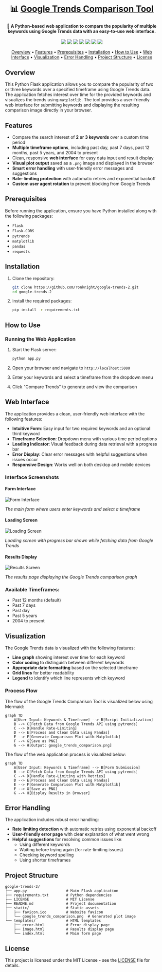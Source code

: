 <h1 align="center">📊 <a href="https://github.com/ronknight/google-trends-2">Google Trends Comparison Tool</a></h1>

<h4 align="center">🔧 A Python-based web application to compare the popularity of multiple keywords using Google Trends data with an easy-to-use web interface.</h4>
<p align="center">
  <a href="https://twitter.com/PinoyITSolution"><img src="https://img.shields.io/twitter/follow/PinoyITSolution?style=social"></a>
  <a href="https://github.com/ronknight?tab=followers"><img src="https://img.shields.io/github/followers/ronknight?style=social"></a>
  <a href="https://github.com/ronknight/ronknight/stargazers"><img src="https://img.shields.io/github/stars/BEPb/BEPb.svg?logo=github"></a>
  <a href="https://github.com/ronknight/ronknight/network/members"><img src="https://img.shields.io/github/forks/BEPb/BEPb.svg?color=blue&logo=github"></a>
  <a href="https://github.com/ronknight/google-trends-2/issues"><img src="https://img.shields.io/badge/contributions-welcome-brightgreen.svg?style=flat"></a>
  <a href="https://github.com/ronknight/google-trends-2/blob/master/LICENSE"><img src="https://img.shields.io/badge/License-MIT-yellow.svg"></a>
  <a href="https://github.com/ronknight"><img src="https://img.shields.io/badge/Made%20with%20%F0%9F%A4%8D%20by%20-%20Ronknight%20-%20red"></a>
</p>

<p align="center">
  <a href="#overview">Overview</a> •
  <a href="#features">Features</a> •
  <a href="#prerequisites">Prerequisites</a> •
  <a href="#installation">Installation</a> •
  <a href="#how-to-use">How to Use</a> •
  <a href="#web-interface">Web Interface</a> •
  <a href="#visualization">Visualization</a> •
  <a href="#error-handling">Error Handling</a> •
  <a href="#project-structure">Project Structure</a> •
  <a href="#license">License</a>
</p>

## Overview

This Python Flask application allows you to compare the popularity of two or three keywords over a specified timeframe using Google Trends data. The application fetches interest over time for the provided keywords and visualizes the trends using `matplotlib`. The tool provides a user-friendly web interface for submitting keywords and displaying the resulting comparison image directly in your browser.

## Features

- Compare the search interest of **2 or 3 keywords** over a custom time period
- **Multiple timeframe options**, including past day, past 7 days, past 12 months, past 5 years, and 2004 to present
- Clean, responsive **web interface** for easy data input and result display
- **Visual plot output** saved as a `.png` image and displayed in the browser
- **Smart error handling** with user-friendly error messages and suggestions
- **Rate-limiting protection** with automatic retries and exponential backoff
- **Custom user agent rotation** to prevent blocking from Google Trends

## Prerequisites

Before running the application, ensure you have Python installed along with the following packages:

- `Flask`
- `Flask-CORS`
- `pytrends`
- `matplotlib`
- `pandas`
- `requests`

## Installation

1. Clone the repository:
   ```bash
   git clone https://github.com/ronknight/google-trends-2.git
   cd google-trends-2
   ```

2. Install the required packages:
   ```bash
   pip install -r requirements.txt
   ```

## How to Use

### Running the Web Application

1. Start the Flask server:
   ```bash
   python app.py
   ```

2. Open your browser and navigate to `http://localhost:5000`

3. Enter your keywords and select a timeframe from the dropdown menu

4. Click "Compare Trends" to generate and view the comparison

## Web Interface

The application provides a clean, user-friendly web interface with the following features:

- **Intuitive Form**: Easy input for two required keywords and an optional third keyword
- **Timeframe Selection**: Dropdown menu with various time period options
- **Loading Indicator**: Visual feedback during data retrieval with a progress bar
- **Error Display**: Clear error messages with helpful suggestions when issues occur
- **Responsive Design**: Works well on both desktop and mobile devices

### Interface Screenshots

#### Form Interface
![Form Interface](static/form_interface.png)

*The main form where users enter keywords and select a timeframe*

#### Loading Screen
![Loading Screen](static/form_loading.png)

*Loading screen with progress bar shown while fetching data from Google Trends*

#### Results Display
![Results Screen](static/form_results.png)

*The results page displaying the Google Trends comparison graph*

### Available Timeframes:

- Past 12 months (default)
- Past 7 days
- Past day
- Past 5 years
- 2004 to present



## Visualization

The Google Trends data is visualized with the following features:

- **Line graph** showing interest over time for each keyword
- **Color coding** to distinguish between different keywords
- **Appropriate date formatting** based on the selected timeframe
- **Grid lines** for better readability
- **Legend** to identify which line represents which keyword

### Process Flow

The flow of the Google Trends Comparison Tool is visualized below using Mermaid:

```mermaid
graph TD
    A[User Input: Keywords & Timeframe] --> B[Script Initialization]
    B --> C[Fetch Data from Google Trends API using pytrends]
    C --> D[Handle Rate-Limiting]
    D --> E[Process and Clean Data using Pandas]
    E --> F[Generate Comparison Plot with Matplotlib]
    F --> G[Save as PNG]
    G --> H[Output: google_trends_comparison.png]
```

The flow of the web application process is visualized below:

```mermaid
graph TD
    A[User Input: Keywords & Timeframe] --> B[Form Submission]
    B --> C[Fetch Data from Google Trends API using pytrends]
    C --> D[Handle Rate-Limiting with Retries]
    D --> E[Process and Clean Data using Pandas]
    E --> F[Generate Comparison Plot with Matplotlib]
    F --> G[Save as PNG]
    G --> H[Display Results in Browser]
```

## Error Handling

The application includes robust error handling:

- **Rate limiting detection** with automatic retries using exponential backoff
- **User-friendly error page** with clear explanation of what went wrong
- **Helpful suggestions** for resolving common issues like:
  - Using different keywords
  - Waiting before trying again (for rate-limiting issues)
  - Checking keyword spelling
  - Using shorter timeframes

## Project Structure

```
google-trends-2/
├── app.py                  # Main Flask application
├── requirements.txt        # Python dependencies
├── LICENSE                 # MIT License
├── README.md               # Project documentation
├── static/                 # Static assets
│   ├── favicon.ico         # Website favicon
│   └── google_trends_comparison.png  # Generated plot image
└── templates/              # HTML templates
    ├── error.html          # Error display page
    ├── image.html          # Results display page
    └── index.html          # Main form page
```

## License

This project is licensed under the MIT License - see the [LICENSE](LICENSE) file for details.
